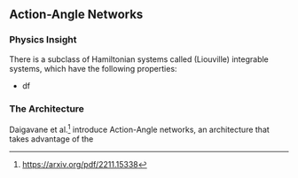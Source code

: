 ## Action-Angle Networks
### Physics Insight
There is a subclass of Hamiltonian systems called (Liouville) integrable systems, which have the following properties:
- df
### The Architecture
Daigavane et al.[^1] introduce Action-Angle networks, an architecture that takes advantage of the 

[^1]: https://arxiv.org/pdf/2211.15338